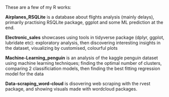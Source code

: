 These are a few of my R works:

**Airplanes_RSQLite** is a database about flights analysis (mainly delays), primarily practising RSQLite package, ggplot and some ML prediction at the end.

**Electronic_sales** showcases using tools in tidyverse package (dplyr, ggplot, lubridate etc): exploratory analysis, then discovering interesting insights in the dataset, visualizing by customised, colourful plots 

**Machine-Learning_penguin** is an analysis of the kaggle penguin dataset using machine learning techniques; finding the optimal number of clusters, comparing 2 classificiation models, 
then finding the best fitting regression model for the data

**Data-scraping_word-cloud** is disovering web scraping with the rvest package, and showing visuals made with wordcloud packages.
